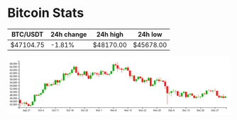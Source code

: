 # Bitcoin Stats

BTC/USDT|24h change|24h high|24h low|
|---|---|---|---|
|$47104.75|-1.81%|$48170.00|$45678.00|

<img src="./chart.svg">
